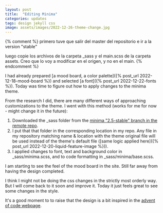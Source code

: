 ```yaml
---
layout: post
title:  "Editing Minima"
categories: updates
tags: design jekyll css
image: assets/images/2022-12-26-theme-change.jpg
---
```


{% comment %} primero tuve que salir del master del repositorio e ir a la version "stable"

luego copie los archivos de la carpeta _sass y el main.scss de la carpeta assets. Creo que lo voy a modificar en el origen, y no en el main. {% endcomment %}

I had already prepared [a mood board, a color palette]({% post_url 2022-12-18-mood-board %}) and selected [a font]({% post_url 2022-12-22-fonts %}). Today was time to figure out how to apply changes to the minima theme.

From the research I did, there are many different ways of approaching customizations to the theme. I went with this method (works for me for now - might change it in the future):

1. Downloaded the _sass folder from the [minima "2.5-stable" branch in the remote repo](https://github.com/jekyll/minima/tree/2.5-stable).
2. I put that that folder in the corresponding location in my repo. Any file in my repository matching name & location with the theme original file will be used instead of the theme's default file ([same logic applied here]({% post_url 2022-12-20-liquid-feature-image %})).
3. I applied changes to font, text and background color in _sass/minima.scss, and to code formatting in _sass/minima/base.scss.

I am starting to see the feel of the mood board in the site. Still far away from having the design completed.

I think I might not be doing the css changes in the strictly most orderly way. But I will come back to it soon and improve it. Today it just feels great to see some changes in the style.

It's a good moment to to raise that the design is a bit inspired in the [advent of code webpage](https://adventofcode.com/).

